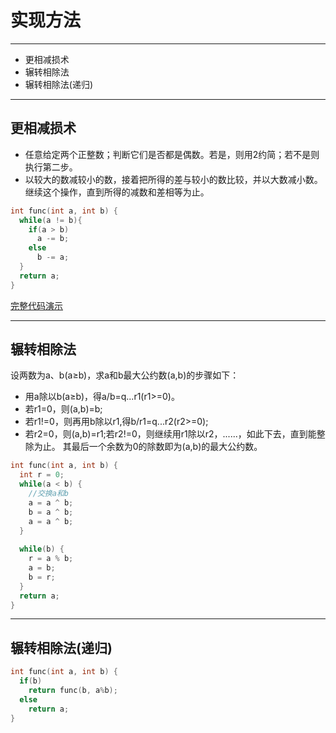 
# 实现方法

----

+ 更相减损术
+ 辗转相除法
+ 辗转相除法(递归)

----

## 更相减损术

+ 任意给定两个正整数；判断它们是否都是偶数。若是，则用2约简；若不是则执行第二步。
+ 以较大的数减较小的数，接着把所得的差与较小的数比较，并以大数减小数。继续这个操作，直到所得的减数和差相等为止。

```C
int func(int a, int b) {
  while(a != b){
    if(a > b)
      a -= b;
    else 
      b -= a;
  }
  return a;
}

```
[完整代码演示](../codes/最大公约数-更相减损术.cpp)

----

## 辗转相除法
设两数为a、b(a≥b)，求a和b最大公约数(a,b)的步骤如下：
+ 用a除以b(a≥b)，得a/b=q...r1(r1>=0)。
+ 若r1=0，则(a,b)=b;
+ 若r1!=0，则再用b除以r1,得b/r1=q...r2(r2>=0);
+ 若r2=0，则(a,b)=r1;若r2!=0，则继续用r1除以r2，......，如此下去，直到能整除为止。
其最后一个余数为0的除数即为(a,b)的最大公约数。

```c
int func(int a, int b) {
  int r = 0;
  while(a < b) {
    //交换a和b
    a = a ^ b;
    b = a ^ b;
    a = a ^ b;
  }
  
  while(b) {
    r = a % b;
    a = b;
    b = r;
  }
  return a;
}
```

----

## 辗转相除法(递归)
```C
int func(int a, int b) {
  if(b) 
    return func(b, a%b);
  else 
    return a;
}
```
